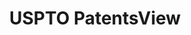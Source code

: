 ---
bigquery: https://console.cloud.google.com/bigquery?p=patents-public-data&d=patentsview&page=dataset
citation: Attribution should be given to PatentsView for use, distribution, or derivative
  works.
code: https://github.com/CSSIP-AIR/PatentsView-Code-Snippets/
contributors: USPTO
cost: None
description: 'PatentsView includes US patent data including raw data (summaries, applications,
  pregrant applications), disambugations of inventors and assignees, and inventor
  gender estimates.  Also foreign priority data, # of figures and sheets, and government
  interest statements.'
documentation: https://patentsview.org/query/builder-faqs
last_edit: Mon, 04 Apr 2022 19:02:57 GMT
location: https://patentsview.org/
maintained_by: USPTO
record_creation_timestamp: 12/2/2020 17:20:46
schema_fields: '[''classification_level'', ''country'', ''reldocno'', ''exemplary'',
  ''application_id'', ''field_id'', ''series_code'', ''location_id'', ''term_disclaimer'',
  ''status'', ''disamb_inventor_id_20191231'', ''f102_date'', ''classification_data_source'',
  ''filename'', ''contract_award_number'', ''applicant_type'', ''relkind'', ''state'',
  ''organization'', ''rawinventor_id'', ''fname'', ''disamb_inventor_id_20200331'',
  ''disamb_inventor_id_20200630'', ''doctype'', ''name_last'', ''withdrawn'', ''disamb_inventor_id_20170808'',
  ''citation_id'', ''subgroup_id'', ''level_two'', ''disamb_assignee_id_20181127'',
  ''_102_date'', ''patent_id'', ''latitude'', ''rawlocation_id'', ''latlong'', ''role'',
  ''disamb_inventor_id_20200929'', ''disamb_assignee_id_20190820'', ''disamb_inventor_id_20171226'',
  ''publication_number'', ''_371_date'', ''section'', ''classification_value'', ''length'',
  ''disclaimer_date'', ''id'', ''attribution_status'', ''subsection_id'', ''dependent'',
  ''subclass'', ''classification_status'', ''ipc_class'', ''state_fips'', ''variety'',
  ''main_group'', ''subgroup'', ''sequence'', ''disamb_inventor_id_20170307'', ''num'',
  ''uuid'', ''ipc_version_indicator'', ''lapse_of_patent'', ''deceased'', ''section_id'',
  ''title'', ''longitude'', ''disamb_inventor_id_20201229'', ''lawyer_id'', ''disamb_assignee_id_20191008'',
  ''county'', ''lname'', ''text'', ''disamb_inventor_id_20190312'', ''group'', ''field_title'',
  ''disamb_inventor_id_20191008'', ''num_claims'', ''disamb_inventor_id_20171003'',
  ''group_id'', ''type'', ''disamb_assignee_id_20200929'', ''disamb_assignee_id_20200331'',
  ''country_transformed'', ''abstract'', ''designation'', ''mainclass_id'', ''doc_type'',
  ''name_first'', ''num_sheets'', ''disamb_inventor_id_20180528'', ''rel_id'', ''term_extension'',
  ''county_fips'', ''number'', ''disamb_assignee_id_20190312'', ''term_grant'', ''rawassignee_id'',
  ''organization_id'', ''kind'', ''date'', ''subclass_id'', ''f371_date'', ''symbol_position'',
  ''male_flag'', ''category'', ''sector_title'', ''gi_statement'', ''assignee_id'',
  ''city'', ''action_date'', ''disamb_assignee_id_20191231'', ''level_one'', ''disamb_inventor_id_20190820'',
  ''disamb_inventor_id_20181127'', ''rule_47'', ''name'', ''male'', ''num_figures'',
  ''latin_name'', ''subcategory_id'', ''category_id'', ''disamb_assignee_id_20200630'',
  ''level_three'', ''inventor_id'']'
shortname: patentsview
tags:
- disambiguation
- United States
- gender
terms_of_use: Creative Commons Attribution 4.0 International License.
timeframe: 1963-1999
title: USPTO PatentsView
uuid: cf1780b1-e265-4e49-8d1d-83b9cfe0fd9a
---